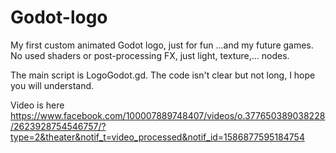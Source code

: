 # Godot-logo

My first custom animated Godot logo, just for fun ...and my future games.
No used shaders or post-processing FX, just light, texture,... nodes.

The main script is LogoGodot.gd. The code isn't clear but not long, I hope you will understand.

Video is here https://www.facebook.com/100007889748407/videos/o.377650389038228/2623928754546757/?type=2&theater&notif_t=video_processed&notif_id=1586877595184754
